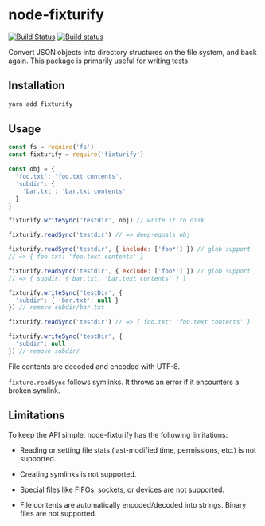 # node-fixturify

[![Build Status](https://travis-ci.org/joliss/node-fixturify.png?branch=master)](https://travis-ci.org/joliss/node-fixturify) [![Build status](https://ci.appveyor.com/api/projects/status/l86l1h32q2047089?svg=true)](https://ci.appveyor.com/project/embercli/node-fixturify-xl24o)


Convert JSON objects into directory structures on the file system, and back
again. This package is primarily useful for writing tests.

## Installation

```bash
yarn add fixturify
```

## Usage

```js
const fs = require('fs')
const fixturify = require('fixturify')

const obj = {
  'foo.txt': 'foo.txt contents',
  'subdir': {
    'bar.txt': 'bar.txt contents'
  }
}

fixturify.writeSync('testdir', obj) // write it to disk

fixturify.readSync('testdir') // => deep-equals obj

fixturify.readSync('testdir', { include: ['foo*'] }) // glob support
// => { foo.txt: 'foo.text contents' }

fixturify.readSync('testdir', { exclude: ['foo*'] }) // glob support
// => { subdir: { bar.txt: 'bar.text contents' } }

fixturify.writeSync('testDir', {
  'subdir': { 'bar.txt': null }
}) // remove subdir/bar.txt

fixturify.readSync('testdir') // => { foo.txt: 'foo.text contents' }

fixturify.writeSync('testDir', {
  'subdir': null
}) // remove subdir/

```

File contents are decoded and encoded with UTF-8.

`fixture.readSync` follows symlinks. It throws an error if it encounters a
broken symlink.

## Limitations

To keep the API simple, node-fixturify has the following limitations:

* Reading or setting file stats (last-modified time, permissions, etc.) is
  not supported.

* Creating symlinks is not supported.

* Special files like FIFOs, sockets, or devices are not supported.

* File contents are automatically encoded/decoded into strings. Binary files
  are not supported.

